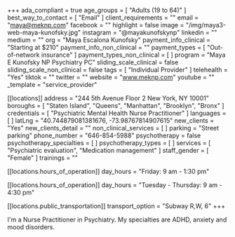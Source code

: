+++
ada_compliant = true
age_groups = [ "Adults (19 to 64)" ]
best_way_to_contact = [ "Email" ]
client_requirements = ""
email = "maya@meknp.com"
facebook = ""
highlight = false
image = "/img/maya3-web-maya-kunofsky.jpg"
instagram = "@mayakunofskynp"
linkedin = ""
medium = ""
org = "Maya Escalona Kunofsky"
payment_info_clinical = "Starting at $210"
payment_info_non_clinical = ""
payment_types = [ "Out-of-network insurance" ]
payment_types_non_clinical = [ ]
program = "Maya E Kunofsky NP Psychiatry PC"
sliding_scale_clinical = false
sliding_scale_non_clinical = false
tags = [ "Individual Provider" ]
telehealth = "Yes"
tiktok = ""
twitter = ""
website = "www.meknp.com"
youtube = ""
_template = "service_provider"

[[locations]]
address = "244 5th Avenue Floor 2 New York, NY 10001"
boroughs = [ "Staten Island", "Queens", "Manhattan", "Brooklyn", "Bronx" ]
credentials = [ "Psychiatric Mental Health Nurse Practitioner" ]
languages = [ ]
latLng = "40.744879081381676, -73.98767814907615"
new_clients = "Yes"
new_clients_detail = ""
non_clinical_services = [ ]
parking = "Street parking"
phone_number = "646-854-5988"
psychotherapy = false
psychotherapy_specialties = [ ]
psychotherapy_types = [ ]
services = [ "Psychiatric evaluation", "Medication management" ]
staff_gender = [ "Female" ]
trainings = ""

  [[locations.hours_of_operation]]
  day_hours = "Friday: 9 am - 1:30 pm"

  [[locations.hours_of_operation]]
  day_hours = "Tuesday - Thursday: 9 am - 4:30 pm"

  [[locations.public_transportation]]
  transport_option = "Subway R,W, 6"
+++

I'm a Nurse Practitioner in Psychiatry. My specialties are ADHD, anxiety and mood disorders.
